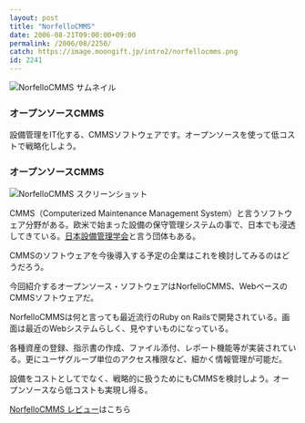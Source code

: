 ```yaml
---
layout: post
title: "NorfelloCMMS"
date: 2006-08-21T09:00:00+09:00
permalink: /2006/08/2250/
catch: https://image.moongift.jp/intro2/norfellocmms.png
id: 2241
---
```

 ![NorfelloCMMS サムネイル](https://image.moongift.jp/intro2/norfellocmms.t.png "NorfelloCMMS サムネイル")
  

### オープンソースCMMS
  
設備管理をIT化する、CMMSソフトウェアです。オープンソースを使って低コストで戦略化しよう。  
<!--more-->  

### オープンソースCMMS
  

![NorfelloCMMS スクリーンショット](https://image.moongift.jp/intro2/norfellocmms.png "NorfelloCMMS スクリーンショット")

  

CMMS（Computerized Maintenance Management System）と言うソフトウェア分野がある。欧米で始まった設備の保守管理システムの事で、日本でも浸透してきている。[日本設備管理学会](http://www.sopej.gr.jp/2/22/22500/22506.html)と言う団体もある。

  

CMMSのソフトウェアを今後導入する予定の企業はこれを検討してみるのはどうだろう。

  

今回紹介するオープンソース・ソフトウェアはNorfelloCMMS、WebベースのCMMSソフトウェアだ。

  

NorfelloCMMSは何と言っても最近流行のRuby on Railsで開発されている。画面は最近のWebシステムらしく、見やすいものになっている。

  

各種資産の登録、指示書の作成、ファイル添付、レポート機能等が実装されている。更にユーザグループ単位のアクセス権限など、細かく情報管理が可能だ。

  

設備をコストとしてでなく、戦略的に扱うためにもCMMSを検討しよう。オープンソースなら低コストも実現し得る。

  

[NorfelloCMMS レビュー](http://oss.moongift.jp/review/i-2257.html)はこちら

